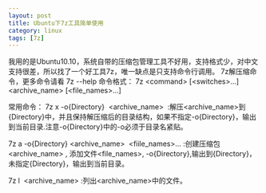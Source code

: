 ```yaml
---
layout: post
title: Ubuntu下7z工具简单使用
category: linux
tags: [7z]
---
```


我用的是Ubuntu10.10，系统自带的压缩包管理工具不好用，支持格式少，对中文支持很差，所以找了一个好工具7z，唯一缺点是只支持命令行调用。
7z解压缩命令，更多命令请看 7z --help
命令格式：
7z &lt;command&gt; [&lt;switches&gt;...] &lt;archive_name&gt; [&lt;file_names&gt;...]

常用命令：
7z x -o{Directory}  &lt;archive_name&gt;  :解压&lt;archive_name&gt;到{Directory}中，并且保持解压缩后的目录结构，如果不指定-o{Directory}，输出到当前目录.注意-o{Directory}中的-o必须于目录名紧贴。

7z a -o{Directory} &lt;archive_name&gt;  &lt;fiile_names&gt;... :创建压缩包&lt;archive_name&gt; , 添加文件&lt;file_names&gt;, -o{Directory},输出到{Directory}，未指定{Directory}，输出到当前目录。

7z l  &lt;archive_name&gt; :列出&lt;archive_name&gt;中的文件。
